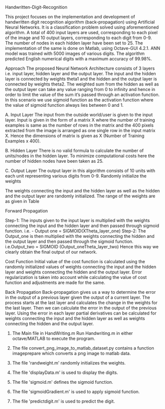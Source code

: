  
 Handwritten-Digit-Recognition
 
 This project focuses on the implementation and development of handwritten digit recognition algorithm (back-propagation) using
 Artificial Neural Networks. It is a classification problem solved using aforementioned algorithm. A total of 400 input layers are used,
 corresponding to each pixel of the image and 10 output layers, corresponding to each digit from 0-9. The number of nodes in each hidden
 layer have been set to 25. The implementation of the same is done on Matlab, using Octave-GUI 4.2.1. ANN model was trained with 5000
 images of various digits. The algorithm predicted English numerical digits with a maximum accuracy of 99.98%.

 Approach
 The proposed Neural Network Architecture consists of 3 layers i.e. input layer, hidden layer and the output layer. The input and the
 hidden layer is connected by weights theta1 and the hidden and the output layer is connected by weights theta2. The weighted sum from
 the hidden as well as the output layer can take any value ranging from 0 to infinity and hence in order to limit the value of the sum
 it’s passed through an activation function. In this scenario we use sigmoid function as the activation function where the value of
 sigmoid function always lies between 0 and 1.


 A. Input Layer The input from the outside world/user is given to the input layer. Input is given in the form of a matrix X where the
 number of training examples is same as the number of rows in the matrix and the 400 pixels extracted from the image is arranged as one
 single row in the input matrix X. Hence the dimensions of matrix is given as X (Number of Training Examples x 400).

 B. Hidden Layer There is no valid formula to calculate the number of units/nodes in the hidden layer. To minimize computational costs
 here the number of hidden nodes have been taken as 25.


 C. Output Layer The output layer in this algorithm consists of 10 units with each unit representing various digits from 0-9. Randomly
 initialize the weights


 The weights connecting the input and the hidden layer as well as the hidden and the output layer are randomly initialized. The range of
 the weights are as given in Table


 Forward Propagation
 
 Step-1: The inputs given to the input layer is multiplied with the weights connecting the input and the hidden layer and then passed
 through sigmoid function. i.e. - Output one = SIGMOID(XTheta_layer_one) Step-2: The Output_one is then multiplied with the weights
 connecting the hidden and the output layer and then passed through the sigmoid function. i.e.Output_two = SIGMOID
 (Output_oneTheta_layer_two) Hence this way we clearly obtain the final output of our network.

 Cost Function
 Initial value of the cost function is calculated using the randomly initialized values of weights connecting the input and the hidden
 layer and weights connecting the hidden and the output layer. Error regularization is taken into account while calculating the value of
 cost function and adjustments are made for the same.

 Back Propagation
 Back-propagation gives us a way to determine the error in the output of a previous layer given the output of a current layer. The
 process starts at the last layer and calculates the change in the weights for the last layer. Then we can calculate the error in the
 output of the previous layer. Using the error in each layer partial derivatives can be calculated for weights connecting the input and
 the hidden layer as well as weights connecting the hidden and the output layer.

 1. The Main file in HandWriting.m
 Run Handwriting.m in either octave/MATLAB to execute the program.
 
 2. The file convert_png_image_to_matlab_dataset.py contains a function imageprepare which converts a png image to matlab data. 
 
 3. The file 'randweight.m' randomly initializes the weights.
 
 4. The file 'displayData.m' is used to display the digits. 
 
 5. The file 'sigmoid.m' defines the sigmoid function. 
 
 6. The file 'sigmoidGradient.m' is used to apply sigmoid function.
 
 7. The file 'predictdigit.m' is used to predict the digit. 

